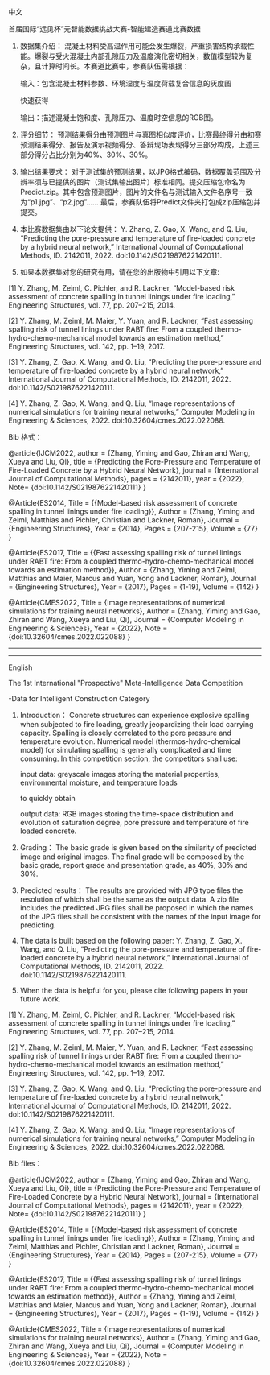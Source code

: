 中文

首届国际“远见杯”元智能数据挑战大赛-智能建造赛道比赛数据

1. 数据集介绍：
混凝土材料受高温作用可能会发生爆裂，严重损害结构承载性能。爆裂与受火混凝土内部孔隙压力及温度演化密切相关，数值模型较为复杂，且计算时间长。本赛道比赛中，参赛队伍需根据：

	输入：包含混凝土材料参数、环境湿度与温度荷载复合信息的灰度图

	快速获得
	
	输出：描述混凝土饱和度、孔隙压力、温度时空信息的RGB图。

2. 评分细节：
预测结果得分由预测图片与真图相似度评价，比赛最终得分由初赛预测结果得分、报告及演示视频得分、答辩现场表现得分三部分构成，上述三部分得分占比分别为40%、30%、30%。

3. 输出结果要求：
对于测试集的预测结果，以JPG格式编码，数据覆盖范围及分辨率须与已提供的图片（测试集输出图片）标准相同。提交压缩包命名为Predict.zip。其中包含预测图片，图片的文件名与测试输入文件名序号一致为“p1.jpg”、“p2.jpg”......
最后，参赛队伍将Predict文件夹打包成zip压缩包并提交。

4. 本比赛数据集由以下论文提供：
Y. Zhang, Z. Gao, X. Wang, and Q. Liu, “Predicting the pore-pressure and temperature of fire-loaded concrete by a hybrid neural network,” International Journal of Computational Methods, ID. 2142011, 2022. doi:10.1142/S0219876221420111.

5. 如果本数据集对您的研究有用，请在您的出版物中引用以下文章:

[1] Y. Zhang, M. Zeiml, C. Pichler, and R. Lackner, “Model-based risk assessment of concrete spalling in tunnel linings under fire loading,” Engineering Structures, vol. 77, pp. 207–215, 2014.

[2] Y. Zhang, M. Zeiml, M. Maier, Y. Yuan, and R. Lackner, “Fast assessing spalling risk of tunnel linings under RABT fire: From a coupled thermo-hydro-chemo-mechanical model towards an estimation method,” Engineering Structures, vol. 142, pp. 1–19, 2017.

[3] Y. Zhang, Z. Gao, X. Wang, and Q. Liu, “Predicting the pore-pressure and temperature of fire-loaded concrete by a hybrid neural network,” International Journal of Computational Methods, ID. 2142011, 2022. doi:10.1142/S0219876221420111.

[4] Y. Zhang, Z. Gao, X. Wang, and Q. Liu, “Image representations of numerical simulations for training neural networks,” Computer Modeling in Engineering & Sciences, 2022. doi:10.32604/cmes.2022.022088.


Bib 格式：

@article{IJCM2022,
author = {Zhang, Yiming and Gao, Zhiran and Wang, Xueya and Liu, Qi},
title = {Predicting the Pore-Pressure and Temperature of Fire-Loaded Concrete by a Hybrid Neural Network},
journal = {International Journal of Computational Methods},
pages = {2142011},
year = {2022},
 Note= {doi:10.1142/S0219876221420111}
}

@Article{ES2014,
  Title                    = {{Model-based risk assessment of concrete spalling in tunnel linings under fire loading}},
  Author                   = {Zhang, Yiming and Zeiml, Matthias and Pichler, Christian and Lackner, Roman},
  Journal                  = {Engineering Structures},
  Year                     = {2014},
  Pages                    = {207-215},
  Volume                   = {77}
}

@Article{ES2017,
  Title                    = {{Fast assessing spalling risk of tunnel linings under RABT fire: From a coupled thermo-hydro-chemo-mechanical model towards an estimation method}},
  Author                   = {Zhang, Yiming and Zeiml, Matthias and Maier, Marcus and Yuan, Yong and Lackner, Roman},
  Journal                  = {Engineering Structures},
  Year                     = {2017},
  Pages                    = {1-19},
  Volume                   = {142}
}

@Article{CMES2022,
  Title                    = {Image representations of numerical simulations for training neural networks},
  Author                   = {Zhang, Yiming and Gao, Zhiran and Wang, Xueya and Liu, Qi},
  Journal                  = {Computer Modeling in Engineering & Sciences},
  Year                     = {2022},
  Note                     = {doi:10.32604/cmes.2022.022088}
}

-------------------------------------------------------------------------------------------------------------------------------------------------------------------------------------------
-------------------------------------------------------------------------------------------------------------------------------------------------------------------------------------------
English

The 1st International "Prospective" Meta-Intelligence Data Competition

-Data for Intelligent Construction Category

1. Introduction：
Concrete structures can experience explosive spalling when subjected to fire loading, greatly jeopardizing their load carrying capacity.  Spalling is closely correlated to the pore pressure and temperature evolution.  Numerical model (thermos-hydro-chemical model) for simulating spalling is generally complicated and time consuming.  In this competition section, the competitors shall use:

	input data: greyscale images storing the material properties, environmental moisture, and temperature loads

	to quickly obtain

	output data: RGB images storing the time-space distribution and evolution of saturation degree, pore pressure and temperature of fire loaded concrete.

2. Grading：
The basic grade is given based on the similarity of predicted image and original images.  The final grade will be composed by the basic grade, report grade and presentation grade, as 40%, 30% and 30%.

3. Predicted results：
The results are provided with JPG type files the resolution of which shall be the same as the output data.  A zip file includes the predicted JPG files shall be proposed in which the names of the JPG files shall be consistent with the names of the input image for predicting.

4. The data is built based on the following paper:
Y. Zhang, Z. Gao, X. Wang, and Q. Liu, “Predicting the pore-pressure and temperature of fire-loaded concrete by a hybrid neural network,” International Journal of Computational Methods, ID. 2142011, 2022. doi:10.1142/S0219876221420111.

5. When the data is helpful for you, please cite following papers in your future work.

[1] Y. Zhang, M. Zeiml, C. Pichler, and R. Lackner, “Model-based risk assessment of concrete spalling in tunnel linings under fire loading,” Engineering Structures, vol. 77, pp. 207–215, 2014.

[2] Y. Zhang, M. Zeiml, M. Maier, Y. Yuan, and R. Lackner, “Fast assessing spalling risk of tunnel linings under RABT fire: From a coupled thermo-hydro-chemo-mechanical model towards an estimation method,” Engineering Structures, vol. 142, pp. 1–19, 2017.

[3] Y. Zhang, Z. Gao, X. Wang, and Q. Liu, “Predicting the pore-pressure and temperature of fire-loaded concrete by a hybrid neural network,” International Journal of Computational Methods, ID. 2142011, 2022. doi:10.1142/S0219876221420111.

[4] Y. Zhang, Z. Gao, X. Wang, and Q. Liu, “Image representations of numerical simulations for training neural networks,” Computer Modeling in Engineering & Sciences, 2022. doi:10.32604/cmes.2022.022088.


Bib files：

@article{IJCM2022,
author = {Zhang, Yiming and Gao, Zhiran and Wang, Xueya and Liu, Qi},
title = {Predicting the Pore-Pressure and Temperature of Fire-Loaded Concrete by a Hybrid Neural Network},
journal = {International Journal of Computational Methods},
pages = {2142011},
year = {2022},
 Note= {doi:10.1142/S0219876221420111}
}

@Article{ES2014,
  Title                    = {{Model-based risk assessment of concrete spalling in tunnel linings under fire loading}},
  Author                   = {Zhang, Yiming and Zeiml, Matthias and Pichler, Christian and Lackner, Roman},
  Journal                  = {Engineering Structures},
  Year                     = {2014},
  Pages                    = {207-215},
  Volume                   = {77}
}

@Article{ES2017,
  Title                    = {{Fast assessing spalling risk of tunnel linings under RABT fire: From a coupled thermo-hydro-chemo-mechanical model towards an estimation method}},
  Author                   = {Zhang, Yiming and Zeiml, Matthias and Maier, Marcus and Yuan, Yong and Lackner, Roman},
  Journal                  = {Engineering Structures},
  Year                     = {2017},
  Pages                    = {1-19},
  Volume                   = {142}
}

@Article{CMES2022,
  Title                    = {Image representations of numerical simulations for training neural networks},
  Author                   = {Zhang, Yiming and Gao, Zhiran and Wang, Xueya and Liu, Qi},
  Journal                  = {Computer Modeling in Engineering & Sciences},
  Year                     = {2022},
  Note                     = {doi:10.32604/cmes.2022.022088}
}


